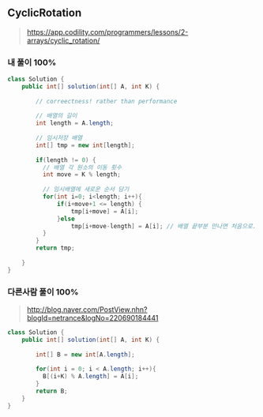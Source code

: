 ## CyclicRotation
>https://app.codility.com/programmers/lessons/2-arrays/cyclic_rotation/

### 내 풀이 100%

~~~java
class Solution {
    public int[] solution(int[] A, int K) {
        
        // correectness! rather than performance
        
        // 배열의 길이
        int length = A.length;
        
        // 임시저장 배열
        int[] tmp = new int[length];
       
        if(length != 0) {
          // 배열 각 원소의 이동 횟수
          int move = K % length;
       
          // 임시배열에 새로운 순서 담기
          for(int i=0; i<length; i++){
              if(i+move+1 <= length) {
                  tmp[i+move] = A[i];
              }else
                  tmp[i+move-length] = A[i]; // 배열 끝부분 만나면 처음으로.
          }
        }
        return tmp;
             
    }
}
~~~

### 다른사람 풀이 100%
>http://blog.naver.com/PostView.nhn?blogId=netrance&logNo=220690184441
~~~java
class Solution {
    public int[] solution(int[] A, int K) {
        
        int[] B = new int[A.length];
        
        for(int i = 0; i < A.length; i++){
          B[(i+K) % A.length] = A[i];
        }
        return B;
    }
}
~~~
